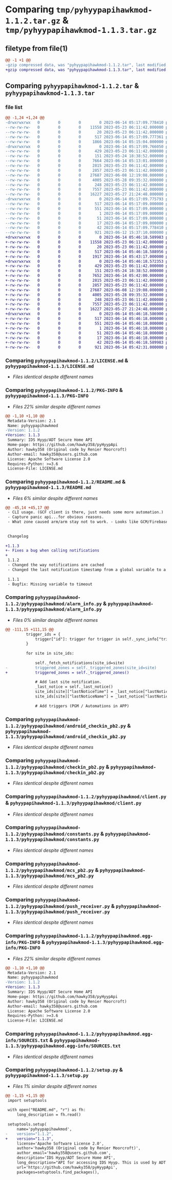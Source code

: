 # Comparing `tmp/pyhyypapihawkmod-1.1.2.tar.gz` & `tmp/pyhyypapihawkmod-1.1.3.tar.gz`

## filetype from file(1)

```diff
@@ -1 +1 @@
-gzip compressed data, was "pyhyypapihawkmod-1.1.2.tar", last modified: Wed Jun 14 05:17:09 2023, max compression
+gzip compressed data, was "pyhyypapihawkmod-1.1.3.tar", last modified: Wed Jun 14 05:46:18 2023, max compression
```

## Comparing `pyhyypapihawkmod-1.1.2.tar` & `pyhyypapihawkmod-1.1.3.tar`

### file list

```diff
@@ -1,24 +1,24 @@
-drwxrwxrwx   0        0        0        0 2023-06-14 05:17:09.778410 pyhyypapihawkmod-1.1.2/
--rw-rw-rw-   0        0        0    11558 2023-05-23 06:11:42.000000 pyhyypapihawkmod-1.1.2/LICENSE.md
--rw-rw-rw-   0        0        0       20 2023-05-23 06:11:42.000000 pyhyypapihawkmod-1.1.2/MANIFEST.in
--rw-rw-rw-   0        0        0      517 2023-06-14 05:17:09.777361 pyhyypapihawkmod-1.1.2/PKG-INFO
--rw-rw-rw-   0        0        0     1866 2023-06-14 05:15:04.000000 pyhyypapihawkmod-1.1.2/README.md
-drwxrwxrwx   0        0        0        0 2023-06-14 05:17:09.766050 pyhyypapihawkmod-1.1.2/pyhyypapihawkmod/
--rw-rw-rw-   0        0        0      429 2023-05-23 06:11:42.000000 pyhyypapihawkmod-1.1.2/pyhyypapihawkmod/__init__.py
--rw-rw-rw-   0        0        0      151 2023-05-24 18:38:52.000000 pyhyypapihawkmod-1.1.2/pyhyypapihawkmod/__main__.py
--rw-rw-rw-   0        0        0     7664 2023-06-14 05:13:01.000000 pyhyypapihawkmod-1.1.2/pyhyypapihawkmod/alarm_info.py
--rw-rw-rw-   0        0        0     2815 2023-05-23 06:11:42.000000 pyhyypapihawkmod-1.1.2/pyhyypapihawkmod/android_checkin_pb2.py
--rw-rw-rw-   0        0        0     2857 2023-05-23 06:11:42.000000 pyhyypapihawkmod-1.1.2/pyhyypapihawkmod/checkin_pb2.py
--rw-rw-rw-   0        0        0    27687 2023-06-08 12:19:08.000000 pyhyypapihawkmod-1.1.2/pyhyypapihawkmod/client.py
--rw-rw-rw-   0        0        0     4005 2023-05-28 09:35:32.000000 pyhyypapihawkmod-1.1.2/pyhyypapihawkmod/constants.py
--rw-rw-rw-   0        0        0      248 2023-05-23 06:11:42.000000 pyhyypapihawkmod-1.1.2/pyhyypapihawkmod/exceptions.py
--rw-rw-rw-   0        0        0     7557 2023-05-23 06:11:42.000000 pyhyypapihawkmod-1.1.2/pyhyypapihawkmod/mcs_pb2.py
--rw-rw-rw-   0        0        0    16227 2023-05-27 21:24:48.000000 pyhyypapihawkmod-1.1.2/pyhyypapihawkmod/push_receiver.py
-drwxrwxrwx   0        0        0        0 2023-06-14 05:17:09.775793 pyhyypapihawkmod-1.1.2/pyhyypapihawkmod.egg-info/
--rw-rw-rw-   0        0        0      517 2023-06-14 05:17:09.000000 pyhyypapihawkmod-1.1.2/pyhyypapihawkmod.egg-info/PKG-INFO
--rw-rw-rw-   0        0        0      551 2023-06-14 05:17:09.000000 pyhyypapihawkmod-1.1.2/pyhyypapihawkmod.egg-info/SOURCES.txt
--rw-rw-rw-   0        0        0        1 2023-06-14 05:17:09.000000 pyhyypapihawkmod-1.1.2/pyhyypapihawkmod.egg-info/dependency_links.txt
--rw-rw-rw-   0        0        0       51 2023-06-14 05:17:09.000000 pyhyypapihawkmod-1.1.2/pyhyypapihawkmod.egg-info/requires.txt
--rw-rw-rw-   0        0        0       17 2023-06-14 05:17:09.000000 pyhyypapihawkmod-1.1.2/pyhyypapihawkmod.egg-info/top_level.txt
--rw-rw-rw-   0        0        0       42 2023-06-14 05:17:09.778410 pyhyypapihawkmod-1.1.2/setup.cfg
--rw-rw-rw-   0        0        0      921 2023-06-12 15:37:10.000000 pyhyypapihawkmod-1.1.2/setup.py
+drwxrwxrwx   0        0        0        0 2023-06-14 05:46:18.589983 pyhyypapihawkmod-1.1.3/
+-rw-rw-rw-   0        0        0    11558 2023-05-23 06:11:42.000000 pyhyypapihawkmod-1.1.3/LICENSE.md
+-rw-rw-rw-   0        0        0       20 2023-05-23 06:11:42.000000 pyhyypapihawkmod-1.1.3/MANIFEST.in
+-rw-rw-rw-   0        0        0      517 2023-06-14 05:46:18.588956 pyhyypapihawkmod-1.1.3/PKG-INFO
+-rw-rw-rw-   0        0        0     1917 2023-06-14 05:43:17.000000 pyhyypapihawkmod-1.1.3/README.md
+drwxrwxrwx   0        0        0        0 2023-06-14 05:46:18.572353 pyhyypapihawkmod-1.1.3/pyhyypapihawkmod/
+-rw-rw-rw-   0        0        0      429 2023-05-23 06:11:42.000000 pyhyypapihawkmod-1.1.3/pyhyypapihawkmod/__init__.py
+-rw-rw-rw-   0        0        0      151 2023-05-24 18:38:52.000000 pyhyypapihawkmod-1.1.3/pyhyypapihawkmod/__main__.py
+-rw-rw-rw-   0        0        0     7652 2023-06-14 05:42:00.000000 pyhyypapihawkmod-1.1.3/pyhyypapihawkmod/alarm_info.py
+-rw-rw-rw-   0        0        0     2815 2023-05-23 06:11:42.000000 pyhyypapihawkmod-1.1.3/pyhyypapihawkmod/android_checkin_pb2.py
+-rw-rw-rw-   0        0        0     2857 2023-05-23 06:11:42.000000 pyhyypapihawkmod-1.1.3/pyhyypapihawkmod/checkin_pb2.py
+-rw-rw-rw-   0        0        0    27687 2023-06-08 12:19:08.000000 pyhyypapihawkmod-1.1.3/pyhyypapihawkmod/client.py
+-rw-rw-rw-   0        0        0     4005 2023-05-28 09:35:32.000000 pyhyypapihawkmod-1.1.3/pyhyypapihawkmod/constants.py
+-rw-rw-rw-   0        0        0      248 2023-05-23 06:11:42.000000 pyhyypapihawkmod-1.1.3/pyhyypapihawkmod/exceptions.py
+-rw-rw-rw-   0        0        0     7557 2023-05-23 06:11:42.000000 pyhyypapihawkmod-1.1.3/pyhyypapihawkmod/mcs_pb2.py
+-rw-rw-rw-   0        0        0    16227 2023-05-27 21:24:48.000000 pyhyypapihawkmod-1.1.3/pyhyypapihawkmod/push_receiver.py
+drwxrwxrwx   0        0        0        0 2023-06-14 05:46:18.586900 pyhyypapihawkmod-1.1.3/pyhyypapihawkmod.egg-info/
+-rw-rw-rw-   0        0        0      517 2023-06-14 05:46:18.000000 pyhyypapihawkmod-1.1.3/pyhyypapihawkmod.egg-info/PKG-INFO
+-rw-rw-rw-   0        0        0      551 2023-06-14 05:46:18.000000 pyhyypapihawkmod-1.1.3/pyhyypapihawkmod.egg-info/SOURCES.txt
+-rw-rw-rw-   0        0        0        1 2023-06-14 05:46:18.000000 pyhyypapihawkmod-1.1.3/pyhyypapihawkmod.egg-info/dependency_links.txt
+-rw-rw-rw-   0        0        0       51 2023-06-14 05:46:18.000000 pyhyypapihawkmod-1.1.3/pyhyypapihawkmod.egg-info/requires.txt
+-rw-rw-rw-   0        0        0       17 2023-06-14 05:46:18.000000 pyhyypapihawkmod-1.1.3/pyhyypapihawkmod.egg-info/top_level.txt
+-rw-rw-rw-   0        0        0       42 2023-06-14 05:46:18.589983 pyhyypapihawkmod-1.1.3/setup.cfg
+-rw-rw-rw-   0        0        0      921 2023-06-14 05:42:31.000000 pyhyypapihawkmod-1.1.3/setup.py
```

### Comparing `pyhyypapihawkmod-1.1.2/LICENSE.md` & `pyhyypapihawkmod-1.1.3/LICENSE.md`

 * *Files identical despite different names*

### Comparing `pyhyypapihawkmod-1.1.2/PKG-INFO` & `pyhyypapihawkmod-1.1.3/PKG-INFO`

 * *Files 22% similar despite different names*

```diff
@@ -1,10 +1,10 @@
 Metadata-Version: 2.1
 Name: pyhyypapihawkmod
-Version: 1.1.2
+Version: 1.1.3
 Summary: IDS Hyyp/ADT Secure Home API
 Home-page: https://github.com/hawky358/pyHyypApi
 Author: hawky358 (Original code by Renier Moorcroft)
 Author-email: hawky358@users.github.com
 License: Apache Software License 2.0
 Requires-Python: >=3.6
 License-File: LICENSE.md
```

### Comparing `pyhyypapihawkmod-1.1.2/README.md` & `pyhyypapihawkmod-1.1.3/README.md`

 * *Files 6% similar despite different names*

```diff
@@ -45,14 +45,17 @@
 - CLI usage. (GCF client is there, just needs some more automation.)
 - Capture panic api...for obvious reasons.
 - What zone caused arm/arm stay not to work. - Looks like GCM/Firebase push messages. Added GCM client...just run main program and register GCF code in function called register gcf. It works.
 
 
 Changelog 
 
+1.1.3
+- Fixes a bug when calling notifications
+
 1.1.2
 - Changed the way notifications are cached
 - Changed the last notification timestamp from a global variable to a class variable
 
 1.1.1
 - Bugfix: Missing variable to timeout
```

### Comparing `pyhyypapihawkmod-1.1.2/pyhyypapihawkmod/alarm_info.py` & `pyhyypapihawkmod-1.1.3/pyhyypapihawkmod/alarm_info.py`

 * *Files 0% similar despite different names*

```diff
@@ -111,15 +111,15 @@
         trigger_ids = {
             trigger["id"]: trigger for trigger in self._sync_info["triggers"]
         }
         
         for site in site_ids:
             
             self._fetch_notifications(site_id=site)
-            triggered_zones = self._triggered_zones(site_id=site)
+            triggered_zones = self._triggered_zones()
 
             # Add last site notification.
             _last_notice = self._last_notice()
             site_ids[site]["lastNoticeTime"] = _last_notice["lastNoticeTime"]
             site_ids[site]["lastNoticeName"] = _last_notice["lastNoticeName"]
 
             # Add triggers (PGM / Automations in APP)
```

### Comparing `pyhyypapihawkmod-1.1.2/pyhyypapihawkmod/android_checkin_pb2.py` & `pyhyypapihawkmod-1.1.3/pyhyypapihawkmod/android_checkin_pb2.py`

 * *Files identical despite different names*

### Comparing `pyhyypapihawkmod-1.1.2/pyhyypapihawkmod/checkin_pb2.py` & `pyhyypapihawkmod-1.1.3/pyhyypapihawkmod/checkin_pb2.py`

 * *Files identical despite different names*

### Comparing `pyhyypapihawkmod-1.1.2/pyhyypapihawkmod/client.py` & `pyhyypapihawkmod-1.1.3/pyhyypapihawkmod/client.py`

 * *Files identical despite different names*

### Comparing `pyhyypapihawkmod-1.1.2/pyhyypapihawkmod/constants.py` & `pyhyypapihawkmod-1.1.3/pyhyypapihawkmod/constants.py`

 * *Files identical despite different names*

### Comparing `pyhyypapihawkmod-1.1.2/pyhyypapihawkmod/mcs_pb2.py` & `pyhyypapihawkmod-1.1.3/pyhyypapihawkmod/mcs_pb2.py`

 * *Files identical despite different names*

### Comparing `pyhyypapihawkmod-1.1.2/pyhyypapihawkmod/push_receiver.py` & `pyhyypapihawkmod-1.1.3/pyhyypapihawkmod/push_receiver.py`

 * *Files identical despite different names*

### Comparing `pyhyypapihawkmod-1.1.2/pyhyypapihawkmod.egg-info/PKG-INFO` & `pyhyypapihawkmod-1.1.3/pyhyypapihawkmod.egg-info/PKG-INFO`

 * *Files 22% similar despite different names*

```diff
@@ -1,10 +1,10 @@
 Metadata-Version: 2.1
 Name: pyhyypapihawkmod
-Version: 1.1.2
+Version: 1.1.3
 Summary: IDS Hyyp/ADT Secure Home API
 Home-page: https://github.com/hawky358/pyHyypApi
 Author: hawky358 (Original code by Renier Moorcroft)
 Author-email: hawky358@users.github.com
 License: Apache Software License 2.0
 Requires-Python: >=3.6
 License-File: LICENSE.md
```

### Comparing `pyhyypapihawkmod-1.1.2/pyhyypapihawkmod.egg-info/SOURCES.txt` & `pyhyypapihawkmod-1.1.3/pyhyypapihawkmod.egg-info/SOURCES.txt`

 * *Files identical despite different names*

### Comparing `pyhyypapihawkmod-1.1.2/setup.py` & `pyhyypapihawkmod-1.1.3/setup.py`

 * *Files 1% similar despite different names*

```diff
@@ -1,15 +1,15 @@
 import setuptools
 
 with open("README.md", "r") as fh:
     long_description = fh.read()
 
 setuptools.setup(
     name='pyhyypapihawkmod',
-    version="1.1.2",
+    version="1.1.3",
     license='Apache Software License 2.0',
     author='hawky358 (Original code by Renier Moorcroft)',
     author_email='hawky358@users.github.com',
     description='IDS Hyyp/ADT Secure Home API',
     long_description="API for accessing IDS Hyyp. This is used by ADT Home Connect and possibly others. Please view readme on github (Based on 0.0.0.8 by Renier Moorcroft with updated protobuf files) ",
     url='https://github.com/hawky358/pyHyypApi',
     packages=setuptools.find_packages(),
```

